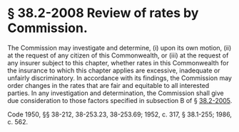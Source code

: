 # § 38.2-2008 Review of rates by Commission.

<p>The Commission may investigate and determine, (i) upon its own motion, (ii) at the request of any citizen of this Commonwealth, or (iii) at the request of any insurer subject to this chapter, whether rates in this Commonwealth for the insurance to which this chapter applies are excessive, inadequate or unfairly discriminatory. In accordance with its findings, the Commission may order changes in the rates that are fair and equitable to all interested parties. In any investigation and determination, the Commission shall give due consideration to those factors specified in subsection B of § <a href='http://law.lis.virginia.gov/vacode/38.2-2005/'>38.2-2005</a>.</p><p>Code 1950, §§ 38-212, 38-253.23, 38-253.69; 1952, c. 317, § 38.1-255; 1986, c. 562.</p>